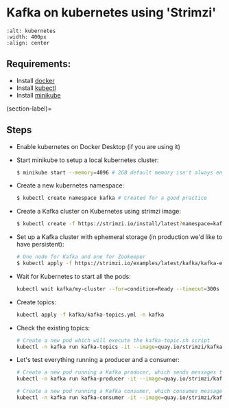 # Kafka on kubernetes using 'Strimzi'

```{image} images/kafka-kubernetes.png
:alt: kubernetes
:width: 400px
:align: center
```  


## Requirements:
- Install [docker](https://docs.docker.com/engine/install/)
- Install [kubectl](https://kubernetes.io/docs/tasks/tools/)
- Install [minikube](https://minikube.sigs.k8s.io/docs/start/)

(section-label)=
## Steps
- Enable kubernetes on Docker Desktop (if you are using it)
- Start minikube to setup a local kubernetes cluster:
    ```sh
    $ minikube start --memory=4096 # 2GB default memory isn't always enough
    ```
- Create a new kubernetes namespace:
    ```sh
    $ kubectl create namespace kafka # Created for a good practice
    ```
- Create a Kafka cluster on Kubernetes using strimzi image:
    ```sh
    $ kubectl create -f https://strimzi.io/install/latest?namespace=kafka -n kafka
    ```
- Set up a Kafka cluster with ephemeral storage (in production we'd like to have persistent):
    ```sh
    # One node for Kafka and one for Zookeeper  
    $ kubectl apply -f https://strimzi.io/examples/latest/kafka/kafka-ephemeral-single.yaml -n kafka
    ```
- Wait for Kubernetes to start all the pods:
    ```sh
    kubectl wait kafka/my-cluster --for=condition=Ready --timeout=300s -n kafka
    ```
- Create topics:
    ```sh
    kubectl apply -f kafka/kafka-topics.yml -n kafka
    ```
- Check the existing topics:
    ```sh
    # Create a new pod which will execute the kafka-topic.sh script
    kubectl -n kafka run kafka-topics -it --image=quay.io/strimzi/kafka:0.24.0-kafka-2.8.0 --rm=true --restart=Never -- bin/kafka-topics.sh --list --bootstrap-server my-cluster-kafka-bootstrap:9092
    ```
- Let's test everything running a producer and a consumer:
    ```sh
    # Create a new pod running a Kafka producer, which sends messages to the 'advertisers' topic
    kubectl -n kafka run kafka-producer -it --image=quay.io/strimzi/kafka:0.24.0-kafka-2.8.0 --rm=true --restart=Never -- bin/kafka-console-producer.sh --broker-list my-cluster-kafka-bootstrap:9092 --topic advertisers
    ```  
      
    ```sh
    # Create a new pod running a Kafka consumer, which consumes messages from the 'advertisers' topic
    kubectl -n kafka run kafka-consumer -it --image=quay.io/strimzi/kafka:0.24.0-kafka-2.8.0 --rm=true --restart=Never -- bin/kafka-console-consumer.sh --bootstrap-server my-cluster-kafka-bootstrap:9092 --topic advertisers --from-beginning
    ```
    